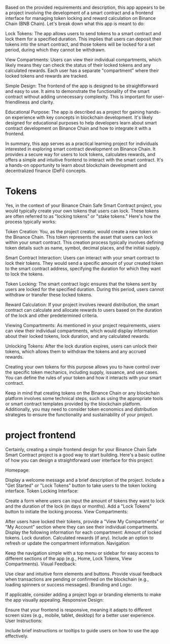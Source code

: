 Based on the provided requirements and description, this app appears to be a project involving the development of a smart contract and a frontend interface for managing token locking and reward calculation on Binance Chain (BNB Chain). Let's break down what this app is meant to do:

Lock Tokens: The app allows users to send tokens to a smart contract and lock them for a specified duration. This implies that users can deposit their tokens into the smart contract, and those tokens will be locked for a set period, during which they cannot be withdrawn.

View Compartments: Users can view their individual compartments, which likely means they can check the status of their locked tokens and any calculated rewards. Each user has a separate "compartment" where their locked tokens and rewards are tracked.

Simple Design: The frontend of the app is designed to be straightforward and easy to use. It aims to demonstrate the functionality of the smart contract without adding unnecessary complexity. This is important for user-friendliness and clarity.

Educational Purpose: The app is described as a project for gaining hands-on experience with key concepts in blockchain development. It's likely designed for educational purposes to help developers learn about smart contract development on Binance Chain and how to integrate it with a frontend.

In summary, this app serves as a practical learning project for individuals interested in exploring smart contract development on Binance Chain. It provides a secure way for users to lock tokens, calculates rewards, and offers a simple and intuitive frontend to interact with the smart contract. It's a hands-on opportunity to learn about blockchain development and decentralized finance (DeFi) concepts.

# Tokens

Yes, in the context of your Binance Chain Safe Smart Contract project, you would typically create your own tokens that users can lock. These tokens are often referred to as "locking tokens" or "stake tokens." Here's how the process typically works:

Token Creation: You, as the project creator, would create a new token on the Binance Chain. This token represents the asset that users can lock within your smart contract. This creation process typically involves defining token details such as name, symbol, decimal places, and the initial supply.

Smart Contract Interaction: Users can interact with your smart contract to lock their tokens. They would send a specific amount of your created token to the smart contract address, specifying the duration for which they want to lock the tokens.

Token Locking: The smart contract logic ensures that the tokens sent by users are locked for the specified duration. During this period, users cannot withdraw or transfer these locked tokens.

Reward Calculation: If your project involves reward distribution, the smart contract can calculate and allocate rewards to users based on the duration of the lock and other predetermined criteria.

Viewing Compartments: As mentioned in your project requirements, users can view their individual compartments, which would display information about their locked tokens, lock duration, and any calculated rewards.

Unlocking Tokens: After the lock duration expires, users can unlock their tokens, which allows them to withdraw the tokens and any accrued rewards.

Creating your own tokens for this purpose allows you to have control over the specific token mechanics, including supply, issuance, and use cases. You can define the rules of your token and how it interacts with your smart contract.

Keep in mind that creating tokens on the Binance Chain or any blockchain platform involves some technical steps, such as using the appropriate tools or smart contract templates provided by the blockchain platform. Additionally, you may need to consider token economics and distribution strategies to ensure the functionality and sustainability of your project.

# project frontend

Certainly, creating a simple frontend design for your Binance Chain Safe Smart Contract project is a good way to start building. Here's a basic outline of how you can design a straightforward user interface for this project:

Homepage:

Display a welcome message and a brief description of the project.
Include a "Get Started" or "Lock Tokens" button to take users to the token locking interface.
Token Locking Interface:

Create a form where users can input the amount of tokens they want to lock and the duration of the lock (in days or months).
Add a "Lock Tokens" button to initiate the locking process.
View Compartments:

After users have locked their tokens, provide a "View My Compartments" or "My Account" section where they can see their individual compartments.
Display the following information for each compartment:
Amount of locked tokens.
Lock duration.
Calculated rewards (if any).
Include an option to refresh or update the compartment information.
Navigation:

Keep the navigation simple with a top menu or sidebar for easy access to different sections of the app (e.g., Home, Lock Tokens, View Compartments).
Visual Feedback:

Use clear and intuitive form elements and buttons.
Provide visual feedback when transactions are pending or confirmed on the blockchain (e.g., loading spinners or success messages).
Branding and Logo:

If applicable, consider adding a project logo or branding elements to make the app visually appealing.
Responsive Design:

Ensure that your frontend is responsive, meaning it adapts to different screen sizes (e.g., mobile, tablet, desktop) for a better user experience.
User Instructions:

Include brief instructions or tooltips to guide users on how to use the app effectively.
